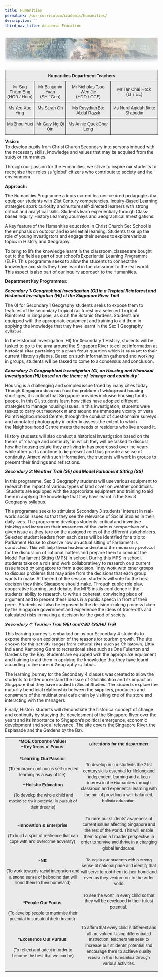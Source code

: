 ```yaml
---
title: Humanities
permalink: /our-curriculum/Academic/humanities/
description: ""
third_nav_title: Academic Education
---
```


![](/images/humanitiesheader.jpeg)

<style type="text/css">
.tg  {border-collapse:collapse;border-spacing:0;}
.tg td{border-color:black;border-style:solid;border-width:1px;font-family:Arial, sans-serif;font-size:14px;
  overflow:hidden;padding:10px 5px;word-break:normal;}
.tg th{border-color:black;border-style:solid;border-width:1px;font-family:Arial, sans-serif;font-size:14px;
  font-weight:normal;overflow:hidden;padding:10px 5px;word-break:normal;}
.tg .tg-n4qt{background-color:#EAEAEA;color:#222;font-weight:bold;text-align:center;vertical-align:top}
.tg .tg-ii8k{background-color:#EAEAEA;color:#222;text-align:center;vertical-align:top}
.tg .tg-ku5w{background-color:#EAEAEA;color:#222;text-align:center;vertical-align:middle}
</style>
<table class="tg">
<thead>
  <tr>
    <th class="tg-n4qt" colspan="4">Humanities Department Teachers</th>
  </tr>
</thead>
<tbody>
  <tr>
    <td class="tg-ii8k">Mr Sng Thiam Eng<br>(HOD / Hum)</td>
    <td class="tg-ii8k">Mr Benjamin Yuan<br>(SH / Geo)</td>
    <td class="tg-ku5w"><span style="color:#222;background-color:#EAEAEA">Mr Nicholas Tsao Wen Jie </span><br>(HOD / CCE)</td>
    <td class="tg-ku5w"><span style="color:#222;background-color:#EAEAEA">Mr Tan Chai Hock </span><br>(LT / EL)</td>
  </tr>
  <tr>
    <td class="tg-ii8k">Ms Yeo Xue Ying<br></td>
    <td class="tg-ii8k">Ms Sarah Oh<br></td>
    <td class="tg-ii8k">Ms Rusydiah Bte Abdul Razak<br></td>
    <td class="tg-ii8k">Ms Nurul Aqidah Binte Shabudin <br></td>
  </tr>
  <tr>
    <td class="tg-ii8k">Ms Zhou Yuxi </td>
    <td class="tg-ii8k">Mr Gary Ng Qi Qin <br></td>
    <td class="tg-ii8k">Ms Annie Quek Char Leng<br></td>
    <td class="tg-ii8k"></td>
  </tr>
</tbody>
</table>


**Vision:**  
To develop pupils from Christ Church Secondary into persons imbued with the necessary skills, knowledge and values that may be acquired from the study of Humanities.  
  

Through our passion for the Humanities, we strive to inspire our students to recognise their roles as ‘global’ citizens who contribute to society and the environment.

**Approach:**

The Humanities Programme adopts current learner-centred pedagogies that equip our students with 21st Century competencies. Inquiry-Based Learning strategies spark curiosity and nurture self-directed learners with strong critical and analytical skills. Students learn experientially through Class-based Inquiry, History Learning Journeys and Geographical Investigations. 

A key feature of the Humanities education in Christ Church Sec School is the emphasis on outdoor and experiential learning. Students take up the role of young investigators and engage their senses to explore various topics in History and Geography.

To bring to life the knowledge learnt in the classroom, classes are bought out to the field as part of our school’s Experiential Learning Programme (ELP). This programme seeks to allow the students to connect the knowledge and skills they have learnt in the classroom to the real world. This aspect is also part of our inquiry approach to the Humanities.

**Department Key Programmes:**

**_Secondary 1: Geographical Investigation (GI) in a Tropical Rainforest and Historical Investigation (HI) at the Singapore River Trail_**

The GI for Secondary 1 Geography students seeks to expose them to features of the secondary tropical rainforest in a selected Tropical Rainforest in Singapore, as such the Botanic Gardens. Students are equipped with the appropriate equipment and training to aid them in applying the knowledge that they have learnt in the Sec 1 Geography syllabus. 

In the Historical Investigation (HI) for Secondary 1 History, students will be tasked to go to the area around the Singapore River to collect information at historical sites pertaining to a given focus question which is relevant to their current History syllabus. Based on such information gathered and working in groups, students will be tasked to come to a consensus and conclusion. 

***Secondary 2: Geographical Investigation (GI) on Housing and Historical Investigation (HI) based on the theme of ‘change and continuity’***

Housing is a challenging and complex issue faced by many cities today. Though Singapore does not face the problem of widespread housing shortages, it is critical that Singapore provides inclusive housing for its people. In this GI, students learn how cities have adopted different strategies to manage housing issues. In this investigation, students were tasked to carry out fieldwork in and around the immediate vicinity of Vista Point Neighbourhood Centre, through the conduct of questionnaire surveys and annotated photography in order to assess the extent to which the Neighbourhood Centre meets the needs of residents who live around it. 

History students will also conduct a historical investigation based on the theme of ‘change and continuity’ in which they will be tasked to discuss how the housing estate they are living in has progressed over the years while other parts continue to be present and thus provide a sense of continuity. Armed with such information, the students will work in groups to present their findings and reflections.    

  

***Secondary 3: Weather Trail (GE) and Model Parliament Sitting (SS)***

In this programme, Sec 3 Geography students will use various equipment to research the impact of various types of land cover on weather conditions.  Students are equipped with the appropriate equipment and training to aid them in applying the knowledge that they have learnt in the Sec 3 Geography syllabus. 

This programme seeks to stimulate Secondary 3 students' interest in real-world social issues so that they see the relevance of Social Studies in their daily lives. The programme develops students' critical and inventive thinking and increases their awareness of the various perspectives of a given issue as they take on the assigned roles of the different stakeholders. Selected student leaders from each class will be identified for a trip to Parliament House to observe how an actual sitting of Parliament is conducted. This will help these leaders understand the necessary protocol for the discussion of national matters and prepare them to conduct the Model Parliament Sitting (MPS) in school. During this MPS in school, students take on a role and work collaboratively to research on a current issue faced by Singapore to form a decision. They work with other groups to discuss problems that may arise from the decisions that each group wants to make. At the end of the session, students will vote for the best decision they think Singapore should make. Through public role play, cooperative learning, and debate, the MPS instils confidence in the students’ ability to research, to write a coherent, convincing piece of argument and to present these ideas in a public speech in front of their peers. Students will also be exposed to the decision-making process taken by the Singapore government and experience the ideas of trade-offs and calculated risks in making a decision for the good of society.

  

***Secondary 4: Tourism Trail (GE) and CBD (SS/HI) Trail***

This learning journey is embarked on by our Secondary 4 students to expose them to an exploration of the reasons for tourism growth. The site chosen for this activity ranges from cultural sites such as Chinatown, Little India and Kampong Glam to recreational sites such as One Fullerton and Gardens by the Bay. Students are equipped with the appropriate equipment and training to aid them in applying the knowledge that they have learnt according to the current Geography syllabus. 

The learning journey for the Secondary 4 classes was created to allow the students to better understand the issue of Globalisation and its impact on Singapore that they have studied in Social Studies. The students explore the mutually beneficial relationship between the suppliers, producers and consumers of the multinational cafe chain by visiting one of the store and interacting with the managers. 

Finally, History students will demonstrate the historical concept of change and continuity by studying the development of the Singapore River over the years and its importance to Singapore’s political emergence, economic development and social relevance. The site covers the Singapore River, the Esplanade and the Gardens by the Bay.

<center><table class="iveo_table ives_tab_1 ive_eobj_center" style="margin: auto; outline: 0px; padding: 0px; clear: both; border: 1px solid rgb(234, 234, 234); color: rgb(0, 0, 0); font-family: Arial; font-size: 14px; font-style: normal; font-variant-ligatures: normal; font-variant-caps: normal; font-weight: 400; letter-spacing: normal; orphans: 2; text-align: left; text-transform: none; white-space: normal; widows: 2; word-spacing: 0px; -webkit-text-stroke-width: 0px; background-color: rgb(255, 255, 255); text-decoration-thickness: initial; text-decoration-style: initial; text-decoration-color: initial;"><tbody style="margin: 0px; outline: 0px; padding: 0px;"><tr style="margin: 0px; outline: 0px; padding: 0px;"><td width="290" style="margin: 0px; outline: 0px; padding: 2px; text-align: center; background-color: rgb(234, 234, 234); color: rgb(34, 34, 34);"><p class="" style="margin: 0px 0px 1em; outline: 0px; padding: 0px; line-height: 19.6px;"><b style="margin: 0px; outline: 0px; padding: 0px;">*MOE Corporate Values<br style="margin: 0px; outline: 0px; padding: 0px;"></b><b style="margin: 0px; outline: 0px; padding: 0px;">~Key Areas of Focus:</b></p></td><td width="292" style="margin: 0px; outline: 0px; padding: 2px; text-align: center; background-color: rgb(234, 234, 234); color: rgb(34, 34, 34);"><p class="" style="margin: 0px 0px 1em; outline: 0px; padding: 0px; line-height: 19.6px;"><b style="margin: 0px; outline: 0px; padding: 0px;">Directions for the department</b></p></td></tr><tr style="margin: 0px; outline: 0px; padding: 0px;"><td width="290" style="margin: 0px; outline: 0px; padding: 2px; text-align: center; background-color: rgb(234, 234, 234); color: rgb(34, 34, 34);"><p class="" style="margin: 0px 0px 1em; outline: 0px; padding: 0px; line-height: 19.6px;"><b style="margin: 0px; outline: 0px; padding: 0px;">*Learning Our Passion</b></p><p class="" style="margin: 0px 0px 1em; outline: 0px; padding: 0px; line-height: 19.6px;">&nbsp;(To embrace continuous self-directed learning as a way of life)&nbsp;</p><p class="" style="margin: 0px 0px 1em; outline: 0px; padding: 0px; line-height: 19.6px;"><b style="margin: 0px; outline: 0px; padding: 0px;">~Holistic Education</b></p><p class="" style="margin: 0px 0px 1em; outline: 0px; padding: 0px; line-height: 19.6px;">&nbsp;(To develop the whole child and maximise their potential in pursuit of their dreams)</p></td><td width="292" style="margin: 0px; outline: 0px; padding: 2px; text-align: center; background-color: rgb(234, 234, 234); color: rgb(34, 34, 34);"><p class="" style="margin: 0px 0px 1em; outline: 0px; padding: 0px; line-height: 19.6px;">To develop in our students the 21st century skills essential for lifelong and independent learning and a keen interest in the Humanities through classroom and experiential learning with the aim of providing a well-balanced, holistic education.</p></td></tr><tr style="margin: 0px; outline: 0px; padding: 0px;"><td width="290" style="margin: 0px; outline: 0px; padding: 2px; text-align: center; background-color: rgb(234, 234, 234); color: rgb(34, 34, 34);"><p class="" style="margin: 0px 0px 1em; outline: 0px; padding: 0px; line-height: 19.6px;"><b style="margin: 0px; outline: 0px; padding: 0px;">~Innovation &amp; Enterprise&nbsp;</b></p><p class="" style="margin: 0px 0px 1em; outline: 0px; padding: 0px; line-height: 19.6px;">(To build a spirit of resilience that can cope with and overcome adversity)&nbsp;</p></td><td width="292" style="margin: 0px; outline: 0px; padding: 2px; text-align: center; background-color: rgb(234, 234, 234); color: rgb(34, 34, 34);"><p class="" style="margin: 0px 0px 1em; outline: 0px; padding: 0px; line-height: 19.6px;">To raise our&nbsp;<span style="margin: 0px; outline: 0px; padding: 0px; line-height: 16.8px;">students</span><span style="margin: 0px; outline: 0px; padding: 0px; line-height: 16.8px;">’ awareness of current issues affecting Singapore and the rest of the world. This will enable them to gain a broader perspective in order to survive and thrive in a changing global landscape.</span></p></td></tr><tr style="margin: 0px; outline: 0px; padding: 0px;"><td width="290" style="margin: 0px; outline: 0px; padding: 2px; text-align: center; background-color: rgb(234, 234, 234); color: rgb(34, 34, 34);"><p class="" style="margin: 0px 0px 1em; outline: 0px; padding: 0px; line-height: 19.6px;"><b style="margin: 0px; outline: 0px; padding: 0px;">~NE&nbsp;</b></p><p class="" style="margin: 0px 0px 1em; outline: 0px; padding: 0px; line-height: 19.6px;">(To work towards racial integration and a strong sense of belonging that will bond them to their homeland)</p></td><td width="292" style="margin: 0px; outline: 0px; padding: 2px; text-align: center; background-color: rgb(234, 234, 234); color: rgb(34, 34, 34);"><p class="" style="margin: 0px 0px 1em; outline: 0px; padding: 0px; line-height: 19.6px;">To equip our&nbsp;<span style="margin: 0px; outline: 0px; padding: 0px; line-height: 16.8px;">students&nbsp;</span><span style="margin: 0px; outline: 0px; padding: 0px; line-height: 16.8px;">with a strong sense of national pride and identity that will serve to root them to their homeland even as they venture out to the wider world.</span></p></td></tr><tr style="margin: 0px; outline: 0px; padding: 0px;"><td width="290" style="margin: 0px; outline: 0px; padding: 2px; text-align: center; background-color: rgb(234, 234, 234); color: rgb(34, 34, 34);"><p class="" style="margin: 0px 0px 1em; outline: 0px; padding: 0px; line-height: 19.6px;"><b style="margin: 0px; outline: 0px; padding: 0px;">*People Our Focus&nbsp;</b></p><p class="" style="margin: 0px 0px 1em; outline: 0px; padding: 0px; line-height: 19.6px;">(To develop people to maximise their potential in pursuit of their dreams)&nbsp;</p><p class="" style="margin: 0px 0px 1em; outline: 0px; padding: 0px; line-height: 19.6px;">&nbsp;</p><p class="" style="margin: 0px 0px 1em; outline: 0px; padding: 0px; line-height: 19.6px;"><b style="margin: 0px; outline: 0px; padding: 0px;">*Excellence Our Pursuit&nbsp;</b></p><p class="" style="margin: 0px 0px 1em; outline: 0px; padding: 0px; line-height: 19.6px;">(To reflect and adept in order to become the best that we can be)</p></td><td width="292" style="margin: 0px; outline: 0px; padding: 2px; text-align: center; background-color: rgb(234, 234, 234); color: rgb(34, 34, 34);"><p class="" style="margin: 0px 0px 1em; outline: 0px; padding: 0px; line-height: 19.6px;">To see the worth in every child so that they will be developed to their fullest potential.&nbsp;</p><p class="" style="margin: 0px 0px 1em; outline: 0px; padding: 0px; line-height: 19.6px;">&nbsp;</p><p class="" style="margin: 0px 0px 1em; outline: 0px; padding: 0px; line-height: 19.6px;"><span style="margin: 0px; outline: 0px; padding: 0px; line-height: 16.8px;">To affirm that every child is different and all are valued. Using differentiated instruction, teachers will seek to increase our&nbsp;</span><span style="margin: 0px; outline: 0px; padding: 0px; line-height: 16.8px;">students</span><span style="margin: 0px; outline: 0px; padding: 0px; line-height: 16.8px;">’ potential and encourage them to achieve quality results in the Humanities through various activities.</span></p></td></tr></tbody></table></center>